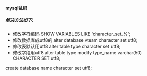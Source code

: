 #### mysql乱码
##### 解决方法如下:

- 修改字符编码
        SHOW VARIABLES LIKE 'character_set_%';
- 修改数据库成utf8的
        alter database vteam character set utf8;
- 修改表默认用utf8
        alter table type character set utf8;
- 修改字段用utf8
        alter table type modify type_name varchar(50) CHARACTER SET utf8;

create database name character set utf8;